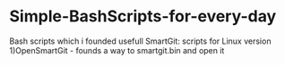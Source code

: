 # Simple-BashScripts-for-every-day
Bash scripts which i founded usefull
SmartGit: scripts for Linux version
	1)OpenSmartGit - founds a way to smartgit.bin and open it
